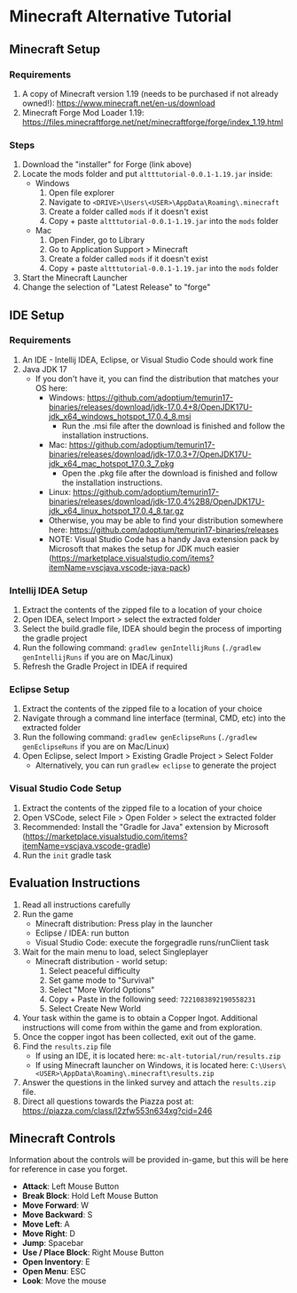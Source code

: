 # Minecraft Alternative Tutorial

## Minecraft Setup
### Requirements
1. A copy of Minecraft version 1.19 (needs to be purchased if not already owned!): https://www.minecraft.net/en-us/download
2. Minecraft Forge Mod Loader 1.19: https://files.minecraftforge.net/net/minecraftforge/forge/index_1.19.html

### Steps
1. Download the "installer" for Forge (link above)
2. Locate the mods folder and put `altttutorial-0.0.1-1.19.jar` inside:
    * Windows
        1. Open file explorer
        2. Navigate to `<DRIVE>\Users\<USER>\AppData\Roaming\.minecraft`
        3. Create a folder called `mods` if it doesn't exist
        4. Copy + paste `altttutorial-0.0.1-1.19.jar` into the `mods` folder
    * Mac
        1. Open Finder, go to Library
        2. Go to Application Support > Minecraft
        3. Create a folder called `mods` if it doesn't exist
        4. Copy + paste `altttutorial-0.0.1-1.19.jar` into the `mods` folder
2. Start the Minecraft Launcher
3. Change the selection of "Latest Release" to "forge"

## IDE Setup
### Requirements
1. An IDE - Intellij IDEA, Eclipse, or Visual Studio Code should work fine
2. Java JDK 17
    * If you don't have it, you can find the distribution that matches your OS here:
        * Windows: https://github.com/adoptium/temurin17-binaries/releases/download/jdk-17.0.4+8/OpenJDK17U-jdk_x64_windows_hotspot_17.0.4_8.msi
            * Run the .msi file after the download is finished and follow the installation instructions.
        * Mac: https://github.com/adoptium/temurin17-binaries/releases/download/jdk-17.0.3+7/OpenJDK17U-jdk_x64_mac_hotspot_17.0.3_7.pkg 
            * Open the .pkg file after the download is finished and follow the installation instructions.
        * Linux: https://github.com/adoptium/temurin17-binaries/releases/download/jdk-17.0.4%2B8/OpenJDK17U-jdk_x64_linux_hotspot_17.0.4_8.tar.gz
        * Otherwise, you may be able to find your distribution somewhere here: https://github.com/adoptium/temurin17-binaries/releases
        * NOTE: Visual Studio Code has a handy Java extension pack by Microsoft that makes the setup for JDK much easier (https://marketplace.visualstudio.com/items?itemName=vscjava.vscode-java-pack)

### Intellij IDEA Setup
1. Extract the contents of the zipped file to a location of your choice
2. Open IDEA, select Import > select the extracted folder
3. Select the build.gradle file, IDEA should begin the process of importing the gradle project
4. Run the following command: `gradlew genIntellijRuns` (`./gradlew genIntellijRuns` if you are on Mac/Linux)
5. Refresh the Gradle Project in IDEA if required

### Eclipse Setup
1. Extract the contents of the zipped file to a location of your choice
2. Navigate through a command line interface (terminal, CMD, etc) into the extracted folder
3. Run the following command: `gradlew genEclipseRuns` (`./gradlew genEclipseRuns` if you are on Mac/Linux)
4. Open Eclipse, select Import > Existing Gradle Project > Select Folder 
    * Alternatively, you can run `gradlew eclipse` to generate the project

### Visual Studio Code Setup
1. Extract the contents of the zipped file to a location of your choice
2. Open VSCode, select File > Open Folder > select the extracted folder
3. Recommended: Install the "Gradle for Java" extension by Microsoft (https://marketplace.visualstudio.com/items?itemName=vscjava.vscode-gradle)
4. Run the `init` gradle task
 
## Evaluation Instructions
1. Read all instructions carefully
2. Run the game
    * Minecraft distribution: Press play in the launcher
    * Eclipse / IDEA: run button
    * Visual Studio Code: execute the forgegradle runs/runClient task
3. Wait for the main menu to load, select Singleplayer
    * Minecraft distribution - world setup:
        1. Select peaceful difficulty
        2. Set game mode to "Survival"
        3. Select "More World Options"
        4. Copy + Paste in the following seed: `7221083892190558231`
        5. Select Create New World
4. Your task within the game is to obtain a Copper Ingot.  Additional instructions will come from within the game and from exploration.
5. Once the copper ingot has been collected, exit out of the game.
6. Find the `results.zip` file
    * If using an IDE, it is located here: `mc-alt-tutorial/run/results.zip`
    * If using Minecraft launcher on Windows, it is located here: `C:\Users\<USER>\AppData\Roaming\.minecraft\results.zip` 
7. Answer the questions in the linked survey and attach the `results.zip` file.
8. Direct all questions towards the Piazza post at: https://piazza.com/class/l2zfw553n634xg?cid=246

## Minecraft Controls
Information about the controls will be provided in-game, but this will be here for reference in case you forget.

* __Attack__: Left Mouse Button
* __Break Block__: Hold Left Mouse Button
* __Move Forward__: W
* __Move Backward__: S
* __Move Left__: A 
* __Move Right__: D
* __Jump__: Spacebar 
* __Use / Place Block__: Right Mouse Button 
* __Open Inventory__: E
* __Open Menu__: ESC 
* __Look__: Move the mouse